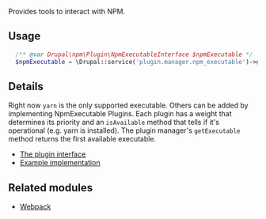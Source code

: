 Provides tools to interact with NPM.

## Usage

```php
  /** @var Drupal\npm\Plugin\NpmExecutableInterface $npmExecutable */
  $npmExecutable = \Drupal::service('plugin.manager.npm_executable')->getExecutable();
```

## Details

Right now `yarn` is the only supported executable. Others can be added by implementing NpmExecutable Plugins. Each plugin has a weight that determines its priority and an `isAvailable` method that tells if it's operational (e.g. yarn is installed). The plugin manager's `getExecutable` method returns the first available executable.
- [The plugin interface](https://github.com/drupal-webpack/npm/blob/8.x-1.x/src/Plugin/NpmExecutableInterface.php)
- [Example implementation](https://github.com/drupal-webpack/npm/blob/8.x-1.x/src/Plugin/NpmExecutable/Yarn.php)

## Related modules
- [Webpack](https://drupal.org/project/webpack)
